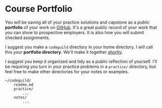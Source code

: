# Course Portfolio

You will be saving all of your practice solutions and capstone as a _public_ **portfolio** of your work on [GitHub](https://github.com).
It's a great public record of your work that you can show to prospective employers.
It is also how you will submit checked assignments.

I suggest you make a `codeguild` directory in your home directory.
I will call this your **portfolio directory**.
We'll make it together [shortly](/practice/cli.md).

I suggest you keep it organized and tidy as a public reflection of yourself.
I'll be requiring you turn in your practice problems in a `practice/` directory, but feel free to make other directories for your notes or examples.

```
~/codeguild/
    readme.md
    practice/
        ...
    notes/
        ...
```
